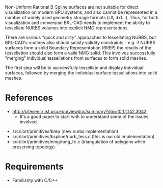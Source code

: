 Non-Uniform Rational B-Spline surfaces are not suitable for direct
visualization on modern GPU systems, and also cannot be represented in a
number of widely used geometry storage formats (stl, dxf...). Thus, for
both visualization and conversion BRL-CAD needs to implement the ability
to tessellate NURBS volumes into explicit NMG representations.

There are various "quick and dirty" approaches to tessellating NURBS,
but BRL-CAD's routines also should satisfy solidity constraints - e.g.
if NURBS surfaces form a solid Boundary Representation (BREP) the
results of the tessellation should also form a valid NMG solid. This
involves successfully "merging" individual tessellations from surfaces
to form solid meshes.

The first step will be to successfully tessellate and display individual
surfaces, followed by merging the individual surface tessellations into
solid meshes.

# References

-   <http://citeseerx.ist.psu.edu/viewdoc/summary?doi=10.1.1.142.3042>
    -   It's a good paper to start with to understand some of the issues
        involved.

<!-- -->

-   src/librt/primitives/brep (new nurbs implementation)
-   src/librt/primitives/bspline/nurb_tess.c (this is our old
    implementation)
-   src/librt/primitives/nmg/nmg_tri.c (triangulation of polygons while
    preserving topology)

# Requirements

-   Familiarity with C/C++